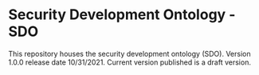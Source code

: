 # Security Development Ontology - SDO
This repository houses the security development ontology (SDO).
Version 1.0.0 release date 10/31/2021.
Current version published is a draft version.
